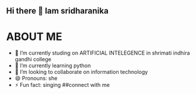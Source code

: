 ## Hi there 👋 Iam sridharanika
# ABOUT ME

- 🔭 I’m currently studing on ARTIFICIAL INTELEGENCE in shrimati indhira gandhi college
- 🌱 I’m currently learning python
- 👯 I’m looking to collaborate on information technology
- 😄 Pronouns: she
- ⚡ Fun fact: singing
##connect with me 
